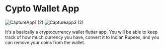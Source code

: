 #               Cypto Wallet App

![CaptureApp1 (2)](https://user-images.githubusercontent.com/61042463/115379285-03ec3700-a1ef-11eb-8d11-fffe267778aa.PNG)
![Captureapp3 (2)](https://user-images.githubusercontent.com/61042463/115379301-05b5fa80-a1ef-11eb-8e54-25eebdddb9dd.PNG)



It's a basically a cryptocurrency wallet flutter app. You will be able to keep track of how much currency you have, convert it to Indian Rupees, and you can remove your coins from the wallet.
